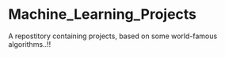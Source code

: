 # Machine_Learning_Projects
A repostitory containing projects, based on some world-famous algorithms..!!

